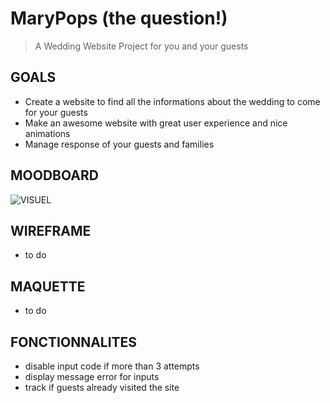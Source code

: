 # MaryPops (the question!)

> A Wedding Website Project for you and your guests

## GOALS

* Create a website to find all the informations about the wedding to come for your guests
* Make an awesome website with great user experience and nice animations
* Manage response of your guests and families

## MOODBOARD

![VISUEL](https://github.com/oliviapycz/MaryPops/raw/master/MOODBOARD.png)

## WIREFRAME

* to do

## MAQUETTE

* to do

## FONCTIONNALITES

* disable input code if more than 3 attempts
* display message error for inputs
* track if guests already visited the site